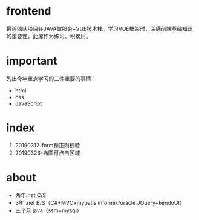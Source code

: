 # frontend
最近团队项目转JAVA微服务+VUE技术栈。学习VUE框架时，深感前端基础知识的重要性，此库作为练习、积累用。

# important
列出今年重点学习的三件重要的事情：
* html
* css
* JavaScript

# index
1. 20190312-form和正则校验 
2. 20190326-椭圆可点击区域
 

# about
* 两年.net C/S
* 3年 .net B/S（C#+MVC+mybatis informix/oracle JQuery+kendoUI）
* 三个月 java（ssm+mysql）
